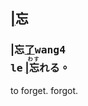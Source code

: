 ## [|]()<span lang=zh-tw>忘</span>


### <span lang=zh-tw>|忘[了]()<kbd>wang4<br>le</kbd> <ruby lang=zh-tw>[|]()忘<rt lang=ja> わす</rt>れる</ruby>。</span>
to forget. forgot.
